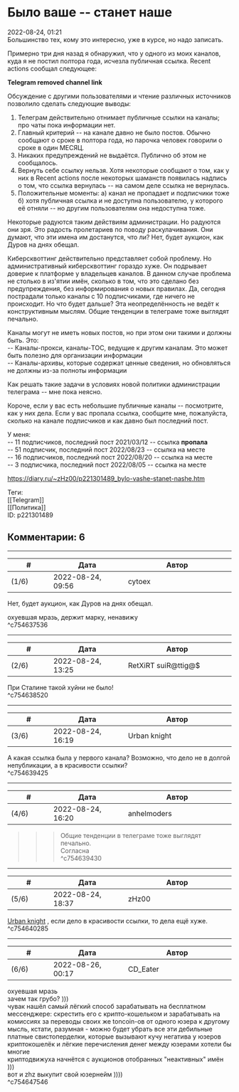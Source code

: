 Было ваше -- станет наше
========================

  
2022-08-24, 01:21  
 Большинство тех, кому это интересно, уже в курсе, но надо записать.   
   
 Примерно три дня назад я обнаружил, что у одного из моих каналов, куда я не постил полтора года, исчезла публичная ссылка. Recent actions сообщал следующее:   
   
  **Telegram removed channel link**    
   
 Обсуждение с другими пользователями и чтение различных источников позволило сделать следующие выводы:   
 1. Телеграм действительно отнимает публичные ссылки на каналы; про чаты пока информации нет.   
 2. Главный критерий -- на канале давно не было постов. Обычно сообщают о сроке в полтора года, но парочка человек говорили о сроке в один МЕСЯЦ.   
 3. Никаких предупреждений не выдаётся. Публично об этом не сообщалось.   
 4. Вернуть себе ссылку нельзя. Хотя некоторые сообщают о том, как у них в Recent actions после некоторых шаманств появилась надпись о том, что ссылка вернулась -- на самом деле ссылка не вернулась.   
 5. Положительные моменты: а) канал не пропадает и подписчики тоже б) хотя публичная ссылка и не доступна пользователю, у которого её отняли -- но другим пользователям она недоступна тоже.   
   
 Некоторые радуются таким действиям администрации. Но радуются они зря. Это радость пролетариев по поводу раскулачивания. Они думают, что эти имена им достанутся, что ли? Нет, будет аукцион, как Дуров на днях обещал.   
   
 Киберсквоттинг действительно представляет собой проблему. Но административный киберсквоттинг гораздо хуже. Он подрывает доверие к платформе у владельцев каналов. В данном случае проблема не столько в из'ятии имён, сколько в том, что это сделано без предупреждения, без информирования о новых правилах. Да, сегодня пострадали только каналы с 10 подписчиками, где ничего не происходит. Но что будет дальше? Эта неопределённость не ведёт к конструктивным мыслям. Общие тенденции в телеграме тоже выглядят печально.   
   
 Каналы могут не иметь новых постов, но при этом они такими и должны быть. Это:   
 -- Каналы-прокси, каналы-TOC, ведущие к другим каналам. Это может быть полезно для организации информации   
 -- Каналы-архивы, которые содержат ценные сведения, но обновляться не должны из-за полноты информации   
   
 Как решать такие задачи в условиях новой политики администрации телеграма -- мне пока неясно.   
   
 Короче, если у вас есть небольшие публичные каналы -- посмотрите, как у них дела. Если у вас пропала ссылка, сообщите мне, пожалуйста, сколько на канале подписчиков и как давно был последний пост.   
   
 У меня:   
 -- 11 подписчиков, последний пост 2021/03/12 -- ссылка  **пропала**    
 -- 51 подписчик, последний пост 2022/08/23 -- ссылка на месте   
 -- 16 подписчиков, последний пост 2022/08/20 -- ссылка на месте   
 -- 3 подписчика, последний пост 2022/08/05 -- ссылка на месте   
  
<https://diary.ru/~zHz00/p221301489_bylo-vashe-stanet-nashe.htm>  
  
Теги:  
[[Telegram]]  
[[Политика]]  
ID: p221301489  


Комментарии: 6
--------------

  


---



|         #         |              Дата              |                     Автор                     |           ID           |
| --- | --- | --- | --- |
| (1/6) | 2022-08-24, 09:56 | cytoex | c754637536 |

  
  Нет, будет аукцион, как Дуров на днях обещал.    
   
 охуевшая мразь, держит марку, ненавижу   
 ^c754637536

---



|         #         |              Дата              |                     Автор                     |           ID           |
| --- | --- | --- | --- |
| (2/6) | 2022-08-24, 13:25 | RetXiRT suiR@ttig@$ | c754638520 |

  
 При Сталине такой хуйни не было!   
 ^c754638520

---



|         #         |              Дата              |                     Автор                     |           ID           |
| --- | --- | --- | --- |
| (3/6) | 2022-08-24, 16:19 | Urban knight | c754639425 |

  
 А какая ссылка была у первого канала? Возможно, что дело не в долгой непубликации, а в красивости ссылки?   
 ^c754639425

---



|         #         |              Дата              |                     Автор                     |           ID           |
| --- | --- | --- | --- |
| (4/6) | 2022-08-24, 16:20 | anhelmoders | c754639430 |

  
 >>>Общие тенденции в телеграме тоже выглядят печально.   
 Согласна   
 ^c754639430

---



|         #         |              Дата              |                     Автор                     |           ID           |
| --- | --- | --- | --- |
| (5/6) | 2022-08-24, 18:37 | zHz00 | c754640285 |

  
  [Urban knight](https://00010010.diary.ru "Мой путь")  , если дело в красивости ссылки, то дела ещё хуже.   
 ^c754640285

---



|         #         |              Дата              |                     Автор                     |           ID           |
| --- | --- | --- | --- |
| (6/6) | 2022-08-26, 00:17 | CD\_Eater | c754647546 |

  
  охуевшая мразь    
 зачем так грубо? )))   
 чувак нашёл самый лёгкий способ зарабатывать на бесплатном мессенджере: скрестить его с крипто-кошельком и зарабатывать на комиссиях за переводы своих же toncoin-ов от одного юзера к другому   
 мысль, кстати, разумная - можно будет убрать все эти дебильные платные свистоперделки, которые вызывают кучу негатива у юзеров   
 криптокошелёк и лёгкие перечисления денег между юзерами хотели бы многие   
 криптодвижуха начнётся с аукционов отобранных "неактивных" имён )))   
 вот и zhz выкупит свой юзернейм ))))   
 ^c754647546